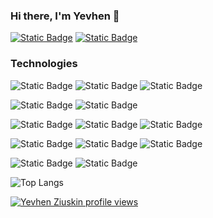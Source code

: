 ### Hi there, I'm Yevhen 👋

[![Static Badge](https://img.shields.io/badge/linkedin-blue?style=for-the-badge&logo=linkedin)](https://www.linkedin.com/in/%D1%94%D0%B2%D0%B3%D0%B5%D0%BD-%D0%B7%D1%8E%D1%81%D0%BA%D1%96%D0%BD-031b7b23b?lipi=urn%3Ali%3Apage%3Ad_flagship3_profile_view_base_contact_details%3BVpkEL9ZfTniGoYZnHy5c3w%3D%3D)
[![Static Badge](https://img.shields.io/badge/Telegram-blue?style=for-the-badge&logo=Telegram&labelColor=white)](https://t.me/Yevhen_1990)

### Technologies
![Static Badge](https://img.shields.io/badge/HTML-orange?style=for-the-badge&logo=HTML5&labelColor=white)
![Static Badge](https://img.shields.io/badge/CSS-blue?style=for-the-badge&logo=CSS3&logoColor=blue&labelColor=white)
![Static Badge](https://img.shields.io/badge/SCSS-pink?style=for-the-badge&logo=Sass&logoColor=pink&labelColor=white)

![Static Badge](https://img.shields.io/badge/Type_Script-blue?style=for-the-badge&logo=Typescript&labelColor=black)
![Static Badge](https://img.shields.io/badge/Java_Script-yellow?style=for-the-badge&logo=JavaScript&labelColor=black)

![Static Badge](https://img.shields.io/badge/React-blue?style=for-the-badge&logo=React&labelColor=black)
![Static Badge](https://img.shields.io/badge/Next.js-black?style=for-the-badge&logo=Next.js)
![Static Badge](https://img.shields.io/badge/React_Native-blue?style=for-the-badge&logo=React&labelColor=black)

![Static Badge](https://img.shields.io/badge/Node.js-green?style=for-the-badge&logo=Node.js&labelColor=white)
![Static Badge](https://img.shields.io/badge/Express-black?style=for-the-badge&logo=Express)
![Static Badge](https://img.shields.io/badge/Mongo_DB-green?style=for-the-badge&logo=Mongodb&labelColor=white)

![Static Badge](https://img.shields.io/badge/GitLab-yellow?style=for-the-badge&logo=Gitlab&labelColor=black)
![Static Badge](https://img.shields.io/badge/GitHub-black?style=for-the-badge&logo=Github&labelColor=black)

![Top Langs](https://github-readme-stats.vercel.app/api/top-langs/?username=yevhenns&hide_progress=false&layout=compact)

[![Yevhen Ziuskin profile views](https://u8views.com/api/v1/github/profiles/103356318/views/day-week-month-total-count.svg)](https://u8views.com/github/Yevhenns)

